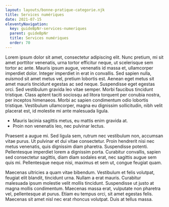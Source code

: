 ```yaml
---
layout: layouts/bonne-pratique-categorie.njk
title: Services numériques
date: 2021-07-15
eleventyNavigation:
  key: guideBpNr-services-numeriques
  parent: guideBpNr
  title: Services numériques
  order: 70
---
```


Lorem ipsum dolor sit amet, consectetur adipiscing elit. Nunc pretium, mi sit amet porttitor venenatis, urna tortor efficitur neque, ut scelerisque sem tortor ac ante. Mauris ipsum augue, venenatis id massa et, ullamcorper imperdiet dolor. Integer imperdiet in erat in convallis. Sed sapien nulla, euismod sit amet metus vel, pretium lobortis est. Aenean eget metus sit amet mauris tincidunt egestas ac sed neque. Suspendisse eget egestas orci. Sed vestibulum gravida leo vitae semper. Morbi faucibus tincidunt tristique. Class aptent taciti sociosqu ad litora torquent per conubia nostra, per inceptos himenaeos. Morbi ac sapien condimentum odio lobortis tristique. Vestibulum ullamcorper, magna eu dignissim sollicitudin, nibh velit placerat est, id molestie mi ante malesuada ligula.

* Mauris lacinia sagittis metus, eu mattis enim gravida at.
* Proin non venenatis leo, nec pulvinar lectus.

Praesent a augue mi. Sed ligula sem, rutrum nec vestibulum non, accumsan vitae purus. Ut pulvinar et dui vitae consectetur. Proin hendrerit nisi nec metus venenatis, quis dignissim diam pharetra. Suspendisse potenti. Pellentesque imperdiet lorem a dignissim porta. Curabitur convallis, sapien sed consectetur sagittis, diam diam sodales erat, nec sagittis augue sem quis mi. Pellentesque neque nisi, maximus et sem ut, congue feugiat quam.

Maecenas ultricies a quam vitae bibendum. Vestibulum et felis volutpat, feugiat elit blandit, tincidunt urna. Nullam a erat mauris. Curabitur malesuada ipsum molestie velit mollis tincidunt. Suspendisse ut justo at magna mollis condimentum. Maecenas massa erat, vulputate non pharetra vel, pellentesque at purus. Etiam eu tempus orci, sit amet egestas felis. Maecenas sit amet nisl nec erat rhoncus volutpat. Duis at tellus massa. 